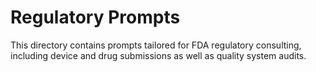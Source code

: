 # Regulatory Prompts

This directory contains prompts tailored for FDA regulatory consulting, including device and drug submissions as well as quality system audits.
